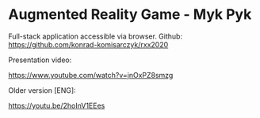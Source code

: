 
# Augmented Reality Game - Myk Pyk

Full-stack application accessible via browser. Github: https://github.com/konrad-komisarczyk/rxx2020

Presentation video:

https://www.youtube.com/watch?v=jnOxPZ8smzg

Older version [ENG]:

https://youtu.be/2hoInV1EEes
